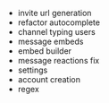 - invite url generation
- refactor autocomplete
- channel typing users
- message embeds
- embed builder
- message reactions fix
- settings
- account creation
- regex
